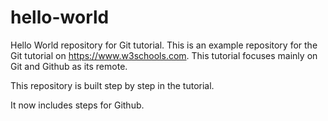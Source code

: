 # hello-world
Hello World repository for Git tutorial.
This is an example repository for the Git tutorial on https://www.w3schools.com.
This tutorial focuses mainly on Git and Github as its remote.

This repository is built step by step in the tutorial.

It now includes steps for Github.
